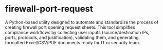 # firewall-port-request
A Python-based utility designed to automate and standardize the process of creating firewall port opening request sheets. This tool simplifies compliance workflows by collecting user inputs (source/destination IPs, ports, protocols, and justification), validating them, and generating formatted Excel/CSV/PDF documents ready for IT or security team.
